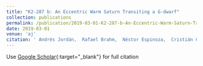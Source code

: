 ```yaml
---
title: "K2-287 b: An Eccentric Warm Saturn Transiting a G-dwarf"
collection: publications
permalink: /publication/2019-03-01-K2-287-b-An-Eccentric-Warm-Saturn-Transiting-a-G-dwarf
date: 2019-03-01
venue: 'aj'
citation: ' Andrés Jordán,  Rafael Brahm,  Néstor Espinoza,  Cristián Cortés,  Matías Díaz,  Holger Drass,  Thomas Henning,  James Jenkins,  Matías Jones,  Markus Rabus,  Felipe Rojas,  Paula Sarkis,  Maja Vučković,  Abner Zapata,  Maritza Soto,  Gáspár Bakos,  Daniel Bayliss,  Waqas Bhatti,  Zoltan Csubry,  Regis Lachaume,  Víctor Moraga,  Blake Pantoja,  David Osip,  Avi Shporer,  Vincent Suc,  Sergio Vásquez, &quot;K2-287 b: An Eccentric Warm Saturn Transiting a G-dwarf.&quot; aj, 2019.'
---
```

Use [Google Scholar](https://scholar.google.com/scholar?q=K2+287+b:+An+Eccentric+Warm+Saturn+Transiting+a+G+dwarf){:target="_blank"} for full citation